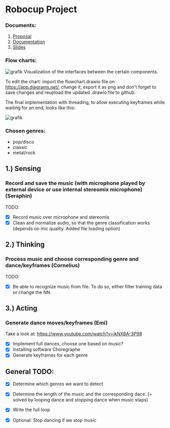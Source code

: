 # Robocup Project

### Documents:
1. [Proposal](https://docs.google.com/document/d/139C3r5uC-RRzDMXRm0g1Ai2ML-xSVXDXS0IiixRRfbA/edit?usp=sharing)
2. [Documentation](https://docs.google.com/document/d/1CufPoTXPWW5sYlDkF2OL6iUg1hV41pW2VyHPGJyzTI8/edit?usp=sharing)
3. [Slides](https://docs.google.com/presentation/d/1gnjdcyrNOKNN7O094gugxx_e3Koedi6KGnUoQJ98D0k/edit?usp=sharing)

### Flow charts:
![grafik](https://user-images.githubusercontent.com/64356366/125600250-5d058fe2-86c1-4483-acbc-73e002421a94.png)
Visualization  of the interfaces between the certain components.

To edit the chart: import the flowchart.drawio file on https://app.diagrams.net/, change it, export it as png and don't forget to save changes and reupload the updated .drawio file to github.

The final implementation with threading, to allow executing keyframes while waiting for an end, looks like this: 

![grafik](https://user-images.githubusercontent.com/64356366/125600387-2b986d20-2f8e-43a0-822c-aee43dbde325.png)


### Chosen genres:
- pop/disco
- classic
- metal/rock

## 1.) Sensing
### Record and save the music (with microphone played by external device or use internal stereomix microphone) (Seraphin)
TODO:
- [X] Record music over microphone and stereomix 
- [X] Clean and normalize audio, so that the genre classification works (depends on mic quality. Added file loading option)

## 2.) Thinking
### Process music and choose corresponding genre and dance/keyframes (Cornelius)
TODO:
- [x] Be able to recognize music from file. To do so, either filter training data or change the NN.

## 3.) Acting
### Generate dance moves/keyframes (Emi) 
Take a look at: https://www.youtube.com/watch?v=ikNX8A-3P98
- [X] Implement full dances, choose one based on music?
- [X] Installing software Choregraphe
- [X] Generate keyframes for each genre

## General TODO:
- [x] Determine which genres we want to detect
- [X] Determine the length of the music and the corresponding dace. (= solved by looping dance and stopping dance when music staps)
- [X] Write the full loop 
- [X] Optional: Stop dancing if we stop music

   
